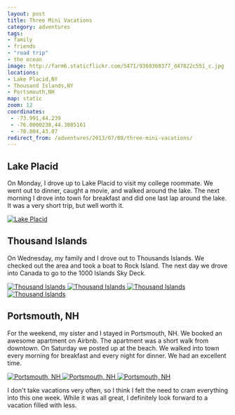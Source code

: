 ```yaml
---
layout: post
title: Three Mini Vacations
category: adventures
tags:
- family
- friends
- "road trip"
- the ocean
image: http://farm6.staticflickr.com/5471/9360368377_d47822c551_c.jpg
locations:
- Lake Placid,NY
- Thousand Islands,NY
- Portsmouth,NH
map: static
zoom: 12
coordinates:
 - -73.991,44.239
 - -76.0000238,44.3085161
 - -70.804,43.07
redirect_from: /adventures/2013/07/08/three-mini-vacations/
---
```



## Lake Placid

On Monday, I drove up to Lake Placid to visit my college roommate. We went out to dinner, caught a movie, and walked around the lake. The next morning I drove into town for breakfast and did one last lap around the lake. It was a very short trip, but well worth it.

<div class="photos">
<a href="http://www.flickr.com/photos/91218249@N05/9360383491/" title="Lake Placid by katydecorah, on Flickr">
<img src="http://farm8.staticflickr.com/7320/9360383491_c42205937a_c.jpg"  alt="Lake Placid"></a>
</div>

## Thousand Islands

On Wednesday, my family and I drove out to Thousands Islands. We checked out the area and took a boat to Rock Island. The next day we drove into Canada to go to the 1000 Islands Sky Deck.

<div class="photos">
<a href="http://www.flickr.com/photos/91218249@N05/9363147042/" title="Thousand Islands by katydecorah, on Flickr">
<img src="http://farm6.staticflickr.com/5321/9363147042_918e2d5d8a_c.jpg"  alt="Thousand Islands" class="pop-out"></a><a href="http://www.flickr.com/photos/91218249@N05/9363154376/" title="Thousand Islands by katydecorah, on Flickr">
<img src="http://farm4.staticflickr.com/3825/9363154376_e2de0d8e81_c.jpg" class="img-thirds" alt="Thousand Islands"></a><a href="http://www.flickr.com/photos/91218249@N05/9360368377/" title="Thousand Islands by katydecorah, on Flickr">
<img src="http://farm6.staticflickr.com/5471/9360368377_d47822c551_c.jpg" class="img-thirds" alt="Thousand Islands"></a><a href="http://www.flickr.com/photos/91218249@N05/9363158028/" title="Thousand Islands by katydecorah, on Flickr">
<img src="http://farm4.staticflickr.com/3763/9363158028_f5d3d5fe5e_c.jpg" class="img-thirds" alt="Thousand Islands"></a>
</div>

## Portsmouth, NH

For the weekend, my sister and I stayed in Portsmouth, NH. We booked an awesome apartment on Airbnb. The apartment was a short walk from downtown. On Saturday we posted up at the beach. We walked into town every morning for breakfast and every night for dinner. We had an excellent time.

<div class="photos">
<a href="http://www.flickr.com/photos/91218249@N05/9363148054/" title="Portsmouth, NH by katydecorah, on Flickr">
<img src="http://farm4.staticflickr.com/3766/9363148054_6ea80aa4e2_c.jpg" class="img-thirds" alt="Portsmouth, NH"></a><a href="http://www.flickr.com/photos/91218249@N05/9363149280/" title="Portsmouth, NH by katydecorah, on Flickr">
<img src="http://farm3.staticflickr.com/2863/9363149280_fef8feb304_c.jpg" class="img-thirds" alt="Portsmouth, NH"></a><a href="http://www.flickr.com/photos/91218249@N05/9363152836/" title="Portsmouth, NH by katydecorah, on Flickr">
<img src="http://farm6.staticflickr.com/5330/9363152836_9a546cd327_c.jpg" class="img-thirds" alt="Portsmouth, NH"></a>
</div>

I don't take vacations very often, so I think I felt the need to cram everything into this one week. While it was all great, I definitely look forward to a vacation filled with less.

